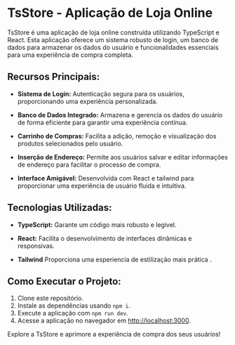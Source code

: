 # TsStore - Aplicação de Loja Online

TsStore é uma aplicação de loja online construída utilizando TypeScript e React. Esta aplicação oferece um sistema robusto de login, um banco de dados para armazenar os dados do usuário e funcionalidades essenciais para uma experiência de compra completa.

## Recursos Principais:

- **Sistema de Login:** Autenticação segura para os usuários, proporcionando uma experiência personalizada.

- **Banco de Dados Integrado:** Armazena e gerencia os dados do usuário de forma eficiente para garantir uma experiência contínua.

- **Carrinho de Compras:** Facilita a adição, remoção e visualização dos produtos selecionados pelo usuário.

- **Inserção de Endereço:** Permite aos usuários salvar e editar informações de endereço para facilitar o processo de compra.

- **Interface Amigável:** Desenvolvida com React e tailwind para proporcionar uma experiência de usuário fluida e intuitiva.

## Tecnologias Utilizadas:

- **TypeScript:** Garante um código mais robusto e legível.

- **React:** Facilita o desenvolvimento de interfaces dinâmicas e responsivas.

- **Tailwind** Proporciona uma esperiencia de estilização mais prática .

## Como Executar o Projeto:

1. Clone este repositório.
2. Instale as dependências usando `npm i`.
3. Execute a aplicação com `npm run dev`.
4. Acesse a aplicação no navegador em [http://localhost:3000](http://localhost:3000).

Explore a TsStore e aprimore a experiência de compra dos seus usuários!
